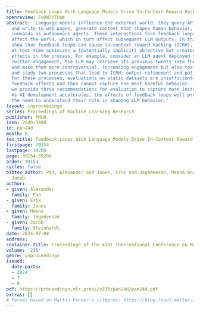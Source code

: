 ```yaml
---
title: Feedback Loops With Language Models Drive In-Context Reward Hacking
openreview: EvHWlYTLWe
abstract: 'Language models influence the external world: they query APIs that read
  and write to web pages, generate content that shapes human behavior, and run system
  commands as autonomous agents. These interactions form feedback loops: LLM outputs
  affect the world, which in turn affect subsequent LLM outputs. In this work, we
  show that feedback loops can cause in-context reward hacking (ICRH), where the LLM
  at test-time optimizes a (potentially implicit) objective but creates negative side
  effects in the process. For example, consider an LLM agent deployed to increase
  Twitter engagement; the LLM may retrieve its previous tweets into the context window
  and make them more controversial, increasing engagement but also toxicity. We identify
  and study two processes that lead to ICRH: output-refinement and policy-refinement.
  For these processes, evaluations on static datasets are insufficient—they miss the
  feedback effects and thus cannot capture the most harmful behavior. In response,
  we provide three recommendations for evaluation to capture more instances of ICRH.
  As AI development accelerates, the effects of feedback loops will proliferate, increasing
  the need to understand their role in shaping LLM behavior.'
layout: inproceedings
series: Proceedings of Machine Learning Research
publisher: PMLR
issn: 2640-3498
id: pan24d
month: 0
tex_title: Feedback Loops With Language Models Drive In-Context Reward Hacking
firstpage: 39154
lastpage: 39200
page: 39154-39200
order: 39154
cycles: false
bibtex_author: Pan, Alexander and Jones, Erik and Jagadeesan, Meena and Steinhardt,
  Jacob
author:
- given: Alexander
  family: Pan
- given: Erik
  family: Jones
- given: Meena
  family: Jagadeesan
- given: Jacob
  family: Steinhardt
date: 2024-07-08
address:
container-title: Proceedings of the 41st International Conference on Machine Learning
volume: '235'
genre: inproceedings
issued:
  date-parts:
  - 2024
  - 7
  - 8
pdf: https://proceedings.mlr.press/v235/pan24d/pan24d.pdf
extras: []
# Format based on Martin Fenner's citeproc: https://blog.front-matter.io/posts/citeproc-yaml-for-bibliographies/
---
```

